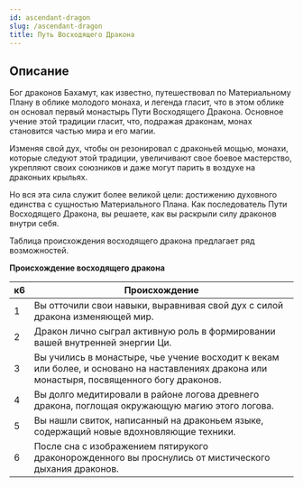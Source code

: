 ```yaml
---
id: ascendant-dragon
slug: /ascendant-dragon
title: Путь Восходящего Дракона
---
```

## Описание
Бог драконов Бахамут, как известно, путешествовал по Материальному Плану в облике молодого монаха, и легенда гласит, что в этом облике он основал первый монастырь Пути Восходящего Дракона. Основное учение этой традиции гласит, что, подражая драконам, монах становится частью мира и его магии.

Изменяя свой дух, чтобы он резонировал с драконьей мощью, монахи, которые следуют этой традиции, увеличивают свое боевое мастерство, укрепляют своих союзников и даже могут парить в воздухе на драконьих крыльях.

Но вся эта сила служит более великой цели: достижению духовного единства с сущностью Материального Плана. Как последователь Пути Восходящего Дракона, вы решаете, как вы раскрыли силу драконов внутри себя.

Таблица происхождения восходящего дракона предлагает ряд возможностей.

**Происхождение восходящего дракона**

|к6|Происхождение|
|---|---|
|1|Вы отточили свои навыки, выравнивая свой дух с силой дракона изменяющей мир.|
|2|Дракон лично сыграл активную роль в формировании вашей внутренней энергии Ци.|
|3|Вы учились в монастыре, чье учение восходит к векам или более, и основано на наставлениях дракона или монастыря, посвященного богу драконов.|
|4|Вы долго медитировали в районе логова древнего дракона, поглощая окружающую магию этого логова.|
|5|Вы нашли свиток, написанный на драконьем языке, содержащий новые вдохновляющие техники.|
|6|После сна с изображением пятирукого драконорожденного вы проснулись от мистического дыхания драконов.|